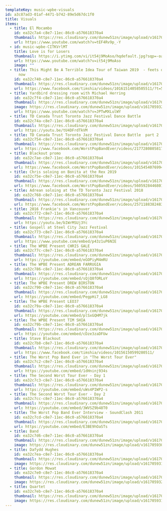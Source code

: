 ```yaml
---
templateKey: music-wpbe-visuals
id: a3c87ad3-01af-4471-b742-89e5d67dc1f0
title: Visuals
items:
  - title: El Mocambo
    id: ea32c7a4-c8e7-11ec-86c0-a576618370a4
    thumbnail: https://res.cloudinary.com/dunew51zn/image/upload/v1617059319/music/taiwan_selfie_opkv1s.png
    url: https://www.youtube.com/watch?v=tEF4Rv9p_-Y
  - id: music-wpbe-CITKVrlMT
    title: Love is for Losers
    thumbnail: https://i.ytimg.com/vi/it54j9MoAso/hqdefault.jpg?sqp=-oaymwEpCNACELwBSFryq4qpAxsIARUAAIhCGAHYAQHiAQwIGhACGAYgATgBQAE=&rs=AOn4CLBGHLt-4t4mSPr01RA47dJFYKq3XA
    url: https://www.youtube.com/watch?v=it54j9MoAso
    image: ""
  - title: This Might Be A Terrible Idea Tour of Taiwan 2019  - feets don't fail me
      now
    id: ea32c740-c8e7-11ec-86c0-a576618370a4
    thumbnail: https://res.cloudinary.com/dunew51zn/image/upload/v1617059308/music/galetaiwancrowd_tna7tx.jpg
    url: https://www.facebook.com/timshia/videos/10161514058505511/?t=5
  - title: Yardbird dressing room with Michael Herring
    id: ea32c7f4-c8e7-11ec-86c0-a576618370a4
    thumbnail: https://res.cloudinary.com/dunew51zn/image/upload/v1617059322/music/Yardbird_Herring_pi51ar.jpg
    image: https://res.cloudinary.com/dunew51zn/image/upload/v1617059322/music/Yardbird_Herring_pi51ar.jpg
    url: https://www.youtube.com/watch?v=JPTwMXLulWY
  - title: TD Canada Trust Toronto Jazz Festival Dance Battle
    id: ea32c74a-c8e7-11ec-86c0-a576618370a4
    thumbnail: https://res.cloudinary.com/dunew51zn/image/upload/v1617059318/music/IMG_4334_wiunhc.JPG
    url: https://youtu.be/tU4DFrdTkVM
  - title: TD Canada Trust Toronto Jazz Festival Dance Battle  part 2
    id: ea32c754-c8e7-11ec-86c0-a576618370a4
    thumbnail: https://res.cloudinary.com/dunew51zn/image/upload/v1617059303/music/drumviewtaiwan_tkcmy2.jpg
    url: https://www.facebook.com/WorstPopBandEver/videos/2177280805817881/
  - title: Blackout promo
    id: ea32c7ae-c8e7-11ec-86c0-a576618370a4
    thumbnail: https://res.cloudinary.com/dunew51zn/image/upload/v1617059316/music/Screen_Shot_2015-12-15_at_10.50.25_PM_n6bgwp.png
    url: https://www.facebook.com/WorstPopBandEver/videos/10154540769941823/
  - title: Chris soloing on Bonita at the Rex 2019
    id: ea32c75e-c8e7-11ec-86c0-a576618370a4
    thumbnail: https://res.cloudinary.com/dunew51zn/image/upload/v1617059302/music/Band_Dafydd_tcr2gg.jpg
    url: https://www.facebook.com/WorstPopBandEver/videos/560592844680196/
  - title: Adrean soloing at the TD Toronto Jazz Festival 2018
    id: ea32c768-c8e7-11ec-86c0-a576618370a4
    thumbnail: https://res.cloudinary.com/dunew51zn/image/upload/v1617059301/music/adreantaiwan_pkftjt.jpg
    url: https://www.facebook.com/WorstPopBandEver/videos/257118838248322/
  - title: 2016 Frankie's in Vancouver
    id: ea32c772-c8e7-11ec-86c0-a576618370a4
    thumbnail: https://res.cloudinary.com/dunew51zn/image/upload/v1617059304/music/Frankies_Inor_o0mym8.png
    url: https://youtu.be/bIWrMSUj3Yc
  - title: Gospell at Steel City Jazz Festival
    id: ea32c773-c8e7-11ec-86c0-a576618370a4
    thumbnail: https://res.cloudinary.com/dunew51zn/image/upload/v1617059314/music/IMG_4355_llsckh.jpg
    url: https://www.youtube.com/embed/p43z1uP6NIE
  - title: The WPBE Present CHRIS GALE
    id: ea32c77c-c8e7-11ec-86c0-a576618370a4
    thumbnail: https://res.cloudinary.com/dunew51zn/image/upload/v1617059322/music/wpbe-wte-chris-gale_lvb8n6.jpg
    url: https://youtube.com/embed/eGOPiyM4mRU
  - title: The WPBE Present ADREAN FARRUGIA
    id: ea32c786-c8e7-11ec-86c0-a576618370a4
    thumbnail: https://res.cloudinary.com/dunew51zn/image/upload/v1617059322/music/wpbe-wte-adrean-farrugia_cxgyfm.jpg
    url: https://youtube.com/embed/sQjQ8fORLoY
  - title: The WPBE Present DREW BIRSTON
    id: ea32c790-c8e7-11ec-86c0-a576618370a4
    thumbnail: https://res.cloudinary.com/dunew51zn/image/upload/v1617059322/music/wpbe-wte-drew-birston_cokq4x.jpg
    url: https://youtube.com/embed/PegpHi7_LG8
  - title: The WPBE Present LEO37
    id: ea32c79a-c8e7-11ec-86c0-a576618370a4
    thumbnail: https://res.cloudinary.com/dunew51zn/image/upload/v1617059322/music/wpbe-wte-leo37_wkju3l.jpg
    url: https://youtube.com/embed/plSxGQHM7jk
  - title: The WPBE Present TIM SHIA
    id: ea32c79b-c8e7-11ec-86c0-a576618370a4
    thumbnail: https://res.cloudinary.com/dunew51zn/image/upload/v1617059322/music/wpbe-wte-tim-shia_dtayxo.jpg
    url: https://youtube.com/embed/cDze3zaDFUw
  - title: Stave Blackout
    id: ea32c7b8-c8e7-11ec-86c0-a576618370a4
    thumbnail: https://res.cloudinary.com/dunew51zn/image/upload/v1617059317/music/Tainan_o8uu1j.jpg
    url: https://www.facebook.com/timshia/videos/10156150599280511/
  - title: The Worst Pop Band Ever in "The Worst Tour Ever"
    id: ea32c7c2-c8e7-11ec-86c0-a576618370a4
    thumbnail: https://res.cloudinary.com/dunew51zn/image/upload/v1617059321/music/wpbe-wte-1_vcb2xu.jpg
    url: https://youtube.com/embed/1dHninj934s
  - title: The Second Worst Tour Ever - Day 1
    id: ea32c7c3-c8e7-11ec-86c0-a576618370a4
    thumbnail: https://res.cloudinary.com/dunew51zn/image/upload/v1617059322/music/wpbe-wte-2_ow14an.jpg
    url: https://youtube.com/embed/uWs4PIWP2-s
  - title: The Second Worst Tour Ever - Day 2
    id: ea32c7cc-c8e7-11ec-86c0-a576618370a4
    thumbnail: https://res.cloudinary.com/dunew51zn/image/upload/v1617059322/music/wpbe-wte-3_zcxcl5.jpg
    url: https://youtube.com/embed/3WVSZ9b48T0
  - title: The Worst Pop Band Ever Interview - SoundClash 2011
    id: ea32c7cd-c8e7-11ec-86c0-a576618370a4
    thumbnail: https://res.cloudinary.com/dunew51zn/image/upload/v1617059321/music/wpbe-soundclash_nkkw8d.jpg
    url: https://youtube.com/embed/E3BE9hOaSTs
  - title: Band
    id: ea32c7d6-c8e7-11ec-86c0-a576618370a4
    thumbnail: https://res.cloudinary.com/dunew51zn/image/upload/v1617059301/music/band_t_tne9r6.jpg
    image: https://res.cloudinary.com/dunew51zn/image/upload/v1617059301/music/band_tureth.jpg
  - title: Dafydd Hughes
    id: ea32c7ea-c8e7-11ec-86c0-a576618370a4
    thumbnail: https://res.cloudinary.com/dunew51zn/image/upload/v1617059316/music/quintet_no_leo_h896vj.jpg
    image: https://res.cloudinary.com/dunew51zn/image/upload/v1617059316/music/quintet_no_leo_h896vj.jpg
  - title: Gordon Mowat
    id: ea32c7e0-c8e7-11ec-86c0-a576618370a4
    thumbnail: https://res.cloudinary.com/dunew51zn/image/upload/v1617059326/music/vantour_2013_qajkad.jpg
    image: https://res.cloudinary.com/dunew51zn/image/upload/v1617059326/music/vantour_2013_qajkad.jpg
  - title: Quartet
    id: ea32c7eb-c8e7-11ec-86c0-a576618370a4
    thumbnail: https://res.cloudinary.com/dunew51zn/image/upload/v1617059312/music/quartet_t_k2v4xe.jpg
    image: https://res.cloudinary.com/dunew51zn/image/upload/v1617059315/music/quartet_xsonob.jpg
---
```

